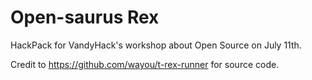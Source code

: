 # Open-saurus Rex

HackPack for VandyHack's workshop about Open Source on July 11th.

Credit to https://github.com/wayou/t-rex-runner for source code.
